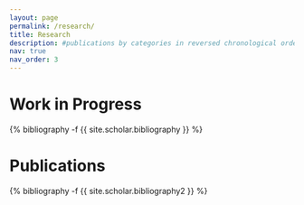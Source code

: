 ```yaml
---
layout: page
permalink: /research/
title: Research
description: #publications by categories in reversed chronological order. generated by jekyll-scholar.
nav: true
nav_order: 3
---
```


<!-- _pages/research.md -->
<div class="publications">

<h1>Work in Progress</h1>

{% bibliography -f {{ site.scholar.bibliography }} %}

<h1>Publications</h1>

{% bibliography -f {{ site.scholar.bibliography2 }} %}


</div>

